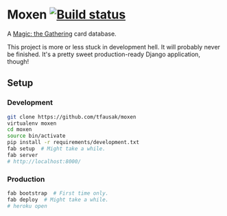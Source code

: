 # Moxen [![Build status][]][Travis CI]

A [Magic: the Gathering][] card database.

This project is more or less stuck in development hell. It will
probably never be finished. It's a pretty sweet production-ready
Django application, though!

## Setup

### Development

```sh
git clone https://github.com/tfausak/moxen
virtualenv moxen
cd moxen
source bin/activate
pip install -r requirements/development.txt
fab setup  # Might take a while.
fab server
# http://localhost:8000/
```

### Production

```sh
fab bootstrap  # First time only.
fab deploy  # Might take a while.
# heroku open
```

[build status]: https://travis-ci.org/tfausak/moxen.png
[travis ci]: https://travis-ci.org/tfausak/moxen
[magic: the gathering]: http://wizards.com/magic
